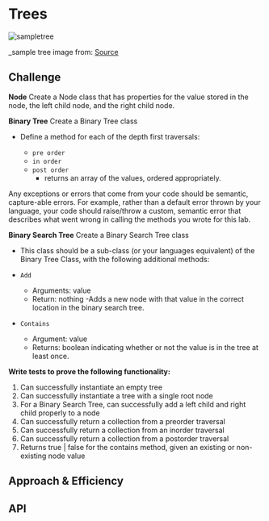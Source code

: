 # Trees
<!-- Short summary or background information -->
![sampletree](/code_challenges/trees/sampletree.png)

_sample tree image from: [Source](https://codefellows.github.io/common_curriculum/data_structures_and_algorithms/Code_401/class-15/resources/Trees.html)

## Challenge
<!-- Description of the challenge -->
**Node**
Create a Node class that has properties for the value stored in the node, the left child node, and the right child node.

**Binary Tree**
Create a Binary Tree class

- Define a method for each of the depth first traversals:

  - `pre order`
  - `in order`
  - `post order`
    - returns an array of the values, ordered appropriately.

Any exceptions or errors that come from your code should be semantic, capture-able errors.
For example, rather than a default error thrown by your language, your code should raise/throw a custom, semantic error that describes what went wrong in calling the methods you wrote for this lab.

**Binary Search Tree**
Create a Binary Search Tree class

- This class should be a sub-class (or your languages equivalent) of the Binary Tree Class, with the following additional methods:
- `Add`
  - Arguments: value
  - Return: nothing
  -Adds a new node with that value in the correct location in the binary search tree.

- `Contains`
  - Argument: value
  - Returns: boolean indicating whether or not the value is in the tree at least once.

**Write tests to prove the following functionality:**

1. Can successfully instantiate an empty tree
2. Can successfully instantiate a tree with a single root node
3. For a Binary Search Tree, can successfully add a left child and right child properly to a node
4. Can successfully return a collection from a preorder traversal
5. Can successfully return a collection from an inorder traversal
6. Can successfully return a collection from a postorder traversal
7. Returns true | false for the contains method, given an existing or non-existing node value

## Approach & Efficiency
<!-- What approach did you take? Why? What is the Big O space/time for this approach? -->

## API
<!-- Description of each method publicly available in each of your trees -->
